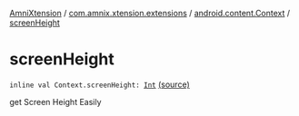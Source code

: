 [AmniXtension](../../index.md) / [com.amnix.xtension.extensions](../index.md) / [android.content.Context](index.md) / [screenHeight](./screen-height.md)

# screenHeight

`inline val Context.screenHeight: `[`Int`](https://kotlinlang.org/api/latest/jvm/stdlib/kotlin/-int/index.html) [(source)](https://github.com/AmniX/AmniXTension/tree/master/AmniXtension/src/main/java/com/amnix/xtension/extensions/ContextExtension.kt#L72)

get Screen Height Easily

